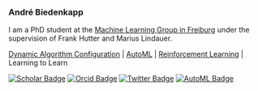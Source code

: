 ### André Biedenkapp

I am a PhD student at the [Machine Learning Group in Freiburg](http://ml.informatik.uni-freiburg.de/people/biedenkapp/index.html) under the supervision of Frank Hutter and Marius Lindauer.

[Dynamic Algorithm Configuration](https://github.com/automl/DAC) | [AutoML](https://github.com/automl/SMAC3) | [Reinforcement Learning](https://github.com/automl/TabularTempoRL) | Learning to Learn

[![Scholar Badge](https://img.shields.io/badge/-Scholar-4285F4?style=for-the-badge&labelColor=4285F4&logo=google-scholar&logoColor=white&link=https://scholar.google.de/citations?user=WvtpDmcAAAAJ&hl=en)](https://scholar.google.de/citations?user=WvtpDmcAAAAJ&hl=en)
[![Orcid Badge](https://img.shields.io/badge/-orcID-A6CE39?style=for-the-badge&labelColor=A6CE39&logo=orcid&logoColor=white&link=https://orcid.org/0000-0002-8703-8559)](https://orcid.org/0000-0002-8703-8559)
[![Twitter Badge](https://img.shields.io/badge/-Twitter-1DA1F2?style=for-the-badge&labelColor=1DA1F2&logo=twitter&logoColor=white&link=https://twitter.com/AndreBiedenkapp)](https://twitter.com/AndreBiedenkapp)
[![AutoML Badge](https://img.shields.io/badge/AutoML-Blog-beige?style=for-the-badge&labelColor=beige&link=https://www.automl.org/author/abiedenkapp/)](https://www.automl.org/author/abiedenkapp/)
<!--
**AndreBiedenkapp/AndreBiedenkapp** is a ✨ _special_ ✨ repository because its `README.md` (this file) appears on your GitHub profile.

Here are some ideas to get you started:

- 🔭 I’m currently working on ...
- 🌱 I’m currently learning ...
- 👯 I’m looking to collaborate on ...
- 🤔 I’m looking for help with ...
- 💬 Ask me about ...
- 📫 How to reach me: ...
- 😄 Pronouns: ...
- ⚡ Fun fact: ...
-->
